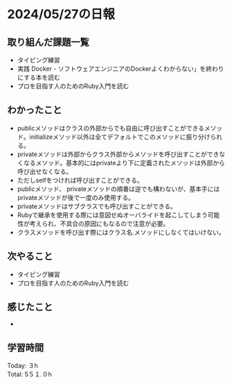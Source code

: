 # 2024/05/27の日報
## 取り組んだ課題一覧
* タイピング練習
*  実践 Docker - ソフトウェアエンジニアのDockerよくわからない」を終わりにする本を読む
*  プロを目指す人のためのRuby入門を読む
## わかったこと
*   publicメソッドはクラスの外部からでも自由に呼び出すことができるメソッド。initializeメソッド以外は全てデフォルトでこのメソッドに振り分けられる。
*   privateメソッドは外部からクラス外部からメソッドを呼び出すことができなくなるメソッド。基本的にはprivateより下に定義されたメソッドは外部から呼び出せなくなる。
  *  ただしselfをつければ呼び出すことができる。
*  publicメソッド、 privateメソッドの順番は逆でも構わないが、基本手にはprivateメソッドが後で一度のみ使用する。
*  privateメソッドはサブクラスでも呼び出すことができる。
  *  Rubyで継承を使用する際には意図せぬオーバライドを起こしてしまう可能性が考えられ、不具合の原因にもなるので注意が必要。
*  クラスメソッドを呼び出す際にはクラス名.メソッドにしなくてはいけない。          
## 次やること
* タイピング練習
* プロを目指す人のためのRuby入門を読む
## 感じたこと
*  
## 学習時間
Today: ３h<br>
Total: 5５１.０h
